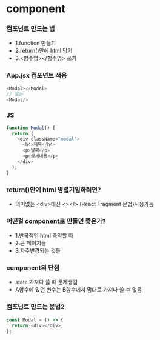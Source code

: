 # component

### 컴포넌트 만드는 법

- 1.function 만들기
- 2.return()안에 html 담기
- 3.<함수명></함수명> 쓰기

### App.jsx 컴포넌트 적용

```js
<Modal></Modal>
// 또는
<Modal/>
```

### JS

```js
function Modal() {
  return (
    <div className="modal">
      <h4>제목</h4>
      <p>날짜</p>
      <p>상세내용</p>
    </div>
  );
}
```

### return()안에 html 병렬기입하려면?

- 의미없는 \<div>대신 <></> (React Fragment 문법)사용가능

### 어떤걸 component로 만들면 좋은가?

- 1.반복적인 html 축약할 때
- 2.큰 페이지들
- 3.자주변경되는 것들

### component의 단점

- state 가져다 쓸 때 문제생김
- A함수에 있던 변수는 B함수에서 맘대로 가져다 쓸 수 없음

### 컴포넌트 만드는 문법2

```js
const Modal = () => {
  return <div></div>;
};
```
